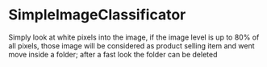 # SimpleImageClassificator


Simply look at white pixels into the image, if the image level is up to 80% of all pixels, those image will be considered as product selling item and went move inside a folder; after a fast look the folder can be deleted 
